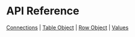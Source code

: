 # API Reference
[Connections](api_reference/connection.md) | [Table Object](api_reference/table.md) | [Row Object](api_reference/row.md) | [Values](api_reference/values.md)
